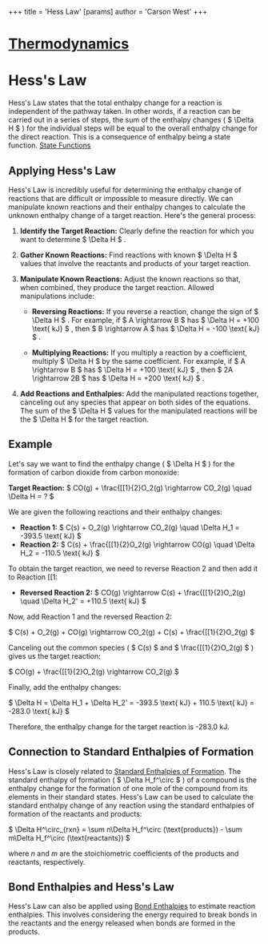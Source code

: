 +++
 title = 'Hess Law'
[params]
	author = 'Carson West'
+++
# [Thermodynamics](./../thermodynamics/)
# Hess's Law 
Hess's Law states that the total enthalpy change for a reaction is independent of the pathway taken.  In other words, if a reaction can be carried out in a series of steps, the sum of the enthalpy changes ( $ \Delta H $ ) for the individual steps will be equal to the overall enthalpy change for the direct reaction. This is a consequence of enthalpy being a state function. [State Functions](./../state-functions/)

## Applying Hess's Law

Hess's Law is incredibly useful for determining the enthalpy change of reactions that are difficult or impossible to measure directly. We can manipulate known reactions and their enthalpy changes to calculate the unknown enthalpy change of a target reaction.  Here's the general process:

1. **Identify the Target Reaction:** Clearly define the reaction for which you want to determine  $ \Delta H $ .

2. **Gather Known Reactions:** Find reactions with known  $ \Delta H $  values that involve the reactants and products of your target reaction.

3. **Manipulate Known Reactions:**  Adjust the known reactions so that, when combined, they produce the target reaction.  Allowed manipulations include:

    * **Reversing Reactions:** If you reverse a reaction, change the sign of  $ \Delta H $ .  For example, if  $ A \rightarrow B $  has  $ \Delta H = +100 \text{ kJ} $ , then  $ B \rightarrow A $  has  $ \Delta H = -100 \text{ kJ} $ .

    * **Multiplying Reactions:** If you multiply a reaction by a coefficient, multiply  $ \Delta H $  by the same coefficient. For example, if  $ A \rightarrow B $  has  $ \Delta H = +100 \text{ kJ} $ , then  $ 2A \rightarrow 2B $  has  $ \Delta H = +200 \text{ kJ} $ .

4. **Add Reactions and Enthalpies:** Add the manipulated reactions together, canceling out any species that appear on both sides of the equations.  The sum of the  $ \Delta H $  values for the manipulated reactions will be the  $ \Delta H $  for the target reaction.

## Example

Let's say we want to find the enthalpy change ( $ \Delta H $ ) for the formation of carbon dioxide from carbon monoxide:

**Target Reaction:**  $ CO(g) + \frac{[[1}{2}O_2(g) \rightarrow CO_2(g) \quad \Delta H = ? $ 

We are given the following reactions and their enthalpy changes:

* **Reaction 1:**  $ C(s) + O_2(g) \rightarrow CO_2(g) \quad \Delta H_1 = -393.5 \text{ kJ} $ 
* **Reaction 2:**  $ C(s) + \frac{[[1}{2}O_2(g) \rightarrow CO(g) \quad \Delta H_2 = -110.5 \text{ kJ} $ 

To obtain the target reaction, we need to reverse Reaction 2 and then add it to Reaction [[1:

* **Reversed Reaction 2:**  $ CO(g) \rightarrow C(s) + \frac{[[1}{2}O_2(g) \quad \Delta H_2' = +110.5 \text{ kJ} $ 

Now, add Reaction 1 and the reversed Reaction 2:

 $ C(s) + O_2(g) + CO(g) \rightarrow CO_2(g) + C(s) + \frac{[[1}{2}O_2(g) $ 

Canceling out the common species ( $ C(s) $  and  $ \frac{[[1}{2}O_2(g) $ ) gives us the target reaction:

 $ CO(g) + \frac{[[1}{2}O_2(g) \rightarrow CO_2(g) $ 

Finally, add the enthalpy changes:

 $ \Delta H = \Delta H_1 + \Delta H_2' = -393.5 \text{ kJ} + 110.5 \text{ kJ} = -283.0 \text{ kJ} $ 

Therefore, the enthalpy change for the target reaction is -283.0 kJ.


## Connection to Standard Enthalpies of Formation

Hess's Law is closely related to [Standard Enthalpies of Formation](./../standard-enthalpies-of-formation/).  The standard enthalpy of formation ( $ \Delta H_f^\circ $ ) of a compound is the enthalpy change for the formation of one mole of the compound from its elements in their standard states.  Hess's Law can be used to calculate the standard enthalpy change of any reaction using the standard enthalpies of formation of the reactants and products:

 $ \Delta H^\circ_{rxn} = \sum n\Delta H_f^\circ (\text{products}) - \sum m\Delta H_f^\circ (\text{reactants}) $ 

where *n* and *m* are the stoichiometric coefficients of the products and reactants, respectively.


## Bond Enthalpies and Hess's Law

Hess's Law can also be applied using [Bond Enthalpies](./../bond-enthalpies/) to estimate reaction enthalpies.  This involves considering the energy required to break bonds in the reactants and the energy released when bonds are formed in the products.
